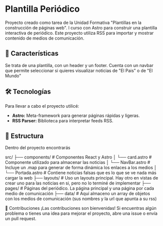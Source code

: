 # Plantilla Periódico

Proyecto creado como tarea de la Unidad Formativa "Plantillas en la construcción de páginas web". l curso con Astro para construir una plantilla interactiva de periódico. Este proyecto utiliza RSS para importar y mostrar contenido de medios de comunicación.

## 🚀 Características

Se trata de una plantilla, con un header y un footer. Cuenta con un navbar que permite seleccionar si quieres visualizar noticias de "El Pais" o de "El Mundo"

## 🛠️ Tecnologías

Para llevar a cabo el proyecto utilicé:

- **Astro:** Meta-framework para generar páginas rápidas y ligeras.
- **RSS Parser:** Biblioteca para interpretar feeds RSS.

## 🧞 Estructura

Dentro del proyecto encontrarás

src/
├── components/ # Componentes React y Astro
│ └── card.astro # Componente utilizado para almacenar las noticias
│ └── NavBar.astro # Incluye un .map para generar de forma dinámica los enlaces a los medios
│ └── Portada.astro # Contiene noticias falsas que es lo que se ve nada más cargar la web
├── layouts/ # Uso un layouts principal. Hay otro en vistas de crear uno para las noticias en si, pero no lo terminé de implementar
├── pages/ # Páginas del periódico. La página principal y una página por cada medio de comunicación
├── data/ # Aquí almaceno un array de objetos con los medios de comunicación (sus nombres y la url que apunta a su rss)

🤝 Contribuciones
¡Las contribuciones son bienvenidas! Si encuentras algún problema o tienes una idea para mejorar el proyecto, abre una issue o envía un pull request.
